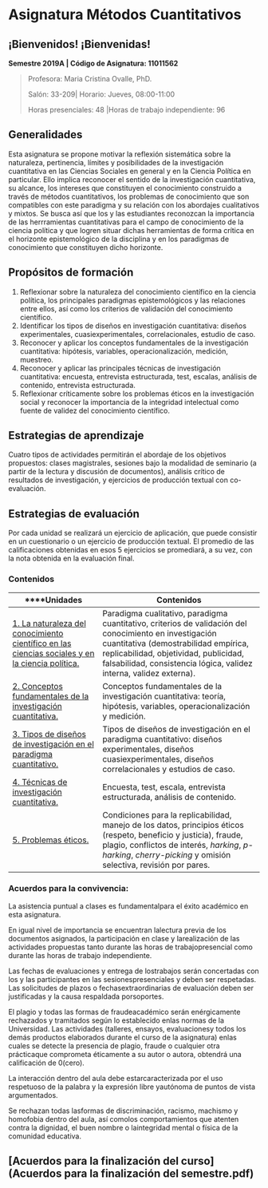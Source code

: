# Asignatura Métodos Cuantitativos

## ¡Bienvenidos! ¡Bienvenidas!

**Semestre 2019A	| Código de Asignatura: 11011562**

> Profesora: Maria Cristina Ovalle, PhD.
>
> Salón: 33-209| Horario: Jueves, 08:00-11:00
>
> Horas presenciales: 48	|Horas de trabajo independiente: 96			



## Generalidades

Esta asignatura se propone motivar la reflexión sistemática sobre la naturaleza, pertinencia, límites y posibilidades de la investigación cuantitativa en las Ciencias Sociales en general y en la Ciencia Política en particular. Ello implica reconocer el sentido de la investigación cuantitativa, su alcance, los intereses que constituyen el conocimiento construido a través de métodos cuantitativos, los problemas de conocimiento que son compatibles con este paradigma y su relación con los abordajes cualitativos y mixtos. Se busca así que los y las estudiantes reconozcan la importancia de las herrramientas cuantitativas para el campo de conocimiento de la ciencia política y que logren situar dichas herramientas de forma crítica en el horizonte epistemológico de la disciplina y en los paradigmas de conocimiento que constituyen dicho horizonte.

## Propósitos de formación

1. Reflexionar sobre la naturaleza del conocimiento científico en la ciencia política, los principales paradigmas epistemológicos y las relaciones entre ellos, así como los criterios de validación del conocimiento científico. 
2. Identificar los tipos de diseños en investigación cuantitativa: diseños experimentales, cuasiexperimentales, correlacionales, estudio de caso. 
3. Reconocer y aplicar los conceptos fundamentales de la investigación cuantitativa: hipótesis, variables, operacionalización, medición, muestreo. 
4. Reconocer y aplicar las principales técnicas de investigación cuantitativa: encuesta, entrevista estructurada, test, escalas, análisis de contenido, entrevista estructurada. 
5. Reflexionar críticamente sobre los problemas éticos en la investigación social y reconocer la importancia de la integridad intelectual como fuente de validez del conocimiento científico. 

## Estrategias de aprendizaje

Cuatro tipos de actividades permitirán el abordaje de los objetivos propuestos: clases magistrales, sesiones bajo la modalidad de seminario (a partir de la lectura y discusión de documentos), análisis crítico de resultados de investigación, y ejercicios de producción textual con co-evaluación. 

## Estrategias de evaluación

Por cada unidad se realizará un ejercicio de aplicación, que puede consistir en un cuestionario o un ejercicio de producción textual. El promedio de las calificaciones obtenidas en esos 5 ejercicios se promediará, a su vez, con la nota obtenida en la evaluación final. 

### **Contenidos**

| ****Unidades                             | Contenidos                               |
| ---------------------------------------- | ---------------------------------------- |
| [1. La naturaleza del conocimiento científico en las ciencias sociales y en la ciencia política.](unidad1/README.md) | Paradigma cualitativo, paradigma cuantitativo, criterios de validación del conocimiento en investigación cuantitativa (demostrabilidad empírica, replicabilidad, objetividad, publicidad, falsabilidad, consistencia lógica, validez interna, validez externa). |
| [2. Conceptos fundamentales de la investigación cuantitativa.](unidad2/README.md) | Conceptos fundamentales de la investigación cuantitativa: teoría, hipótesis, variables, operacionalización y medición. |
| [3. Tipos de diseños de investigación en el paradigma cuantitativo.](unidad3/README.md) | Tipos de diseños de investigación en el paradigma cuantitativo: diseños experimentales, diseños cuasiexperimentales, diseños correlacionales y estudios de caso. |
| [4. Técnicas de investigación cuantitativa.](unidad4/README.md) | Encuesta, test, escala, entrevista estructurada, análisis de contenido. |
| [5. Problemas éticos.](unidad5/README.md) | Condiciones para la replicabilidad, manejo de los datos, principios éticos (respeto, beneficio y justicia), fraude, plagio, conflictos de interés, *harking*, *p-harking*, *cherry-picking* y omisión selectiva, revisión por pares. |

### Acuerdos para la convivencia: 

La asistencia puntual a clases es fundamentalpara el éxito académico en esta asignatura. 

En igual nivel de importancia se encuentran lalectura previa de los documentos asignados, la participación en clase y larealización de las actividades propuestas tanto durante las horas de trabajopresencial como durante las horas de trabajo independiente. 

Las fechas de evaluaciones y entrega de lostrabajos serán concertadas con los y las participantes en las sesionespresenciales y deben ser respetadas. Las solicitudes de plazos o fechasextraordinarias de evaluación deben ser justificadas y la causa respaldada porsoportes. 

El plagio y todas las formas de fraudeacadémico serán enérgicamente rechazados y tramitados según lo establecido enlas normas de la Universidad. Las actividades (talleres, ensayos, evaluacionesy todos los demás productos elaborados durante el curso de la asignatura) enlas cuales se detecte la presencia de plagio, fraude o cualquier otra prácticaque comprometa éticamente a su autor o autora, obtendrá una calificación de 0(cero). 

La interacción dentro del aula debe estarcaracterizada por el uso respetuoso de la palabra y la expresión libre yautónoma de puntos de vista argumentados. 

Se rechazan todas lasformas de discriminación, racismo, machismo y homofobia dentro del aula, así comolos comportamientos que atenten contra la dignidad, el buen nombre o laintegridad mental o física de la comunidad educativa. 

## [Acuerdos para la finalización del curso](Acuerdos para la finalización del semestre.pdf)





